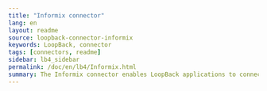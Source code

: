 ```yaml
---
title: "Informix connector"
lang: en
layout: readme
source: loopback-connector-informix
keywords: LoopBack, connector
tags: [connectors, readme]
sidebar: lb4_sidebar
permalink: /doc/en/lb4/Informix.html
summary: The Informix connector enables LoopBack applications to connect to Informix data sources.
---
```

